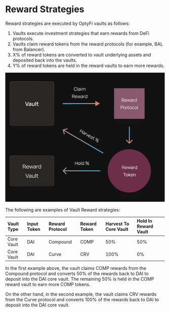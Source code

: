 # Reward Strategies

Reward strategies are executed by OptyFi vaults as follows:

1. Vaults execute investment strategies that earn rewards from DeFi protocols.
2. Vaults claim reward tokens from the reward protocols \(for example, BAL from Balancer\).
3. X% of reward tokens are converted to vault underlying assets and deposited back into the vaults.
4. Y% of reward tokens are held in the reward vaults to earn more rewards.

![A Vault Reward Strategy.](../../../.gitbook/assets/reward-strategy.svg)

The following are examples of Vault Reward strategies:

| Vault Type | Input Token | Reward Protocol | Reward Token | Harvest To Core Vault | Hold In Reward Vault |
| :--- | :--- | :--- | :--- | :--- | :--- |
| Core Vault | DAI | Compound | COMP | 50% | 50% |
| Core Vault | DAI | Curve | CRV | 100% | 0% |

In the first example above, the vault claims COMP rewards from the Compound protocol and converts 50% of the rewards back to DAI to deposit into the DAI core vault. The remaining 50% is held in the COMP reward vault to earn more COMP tokens.

On the other hand, in the second example, the vault claims CRV rewards from the Curve protocol and converts 100% of the rewards back to DAI to deposit into the DAI core vault.

